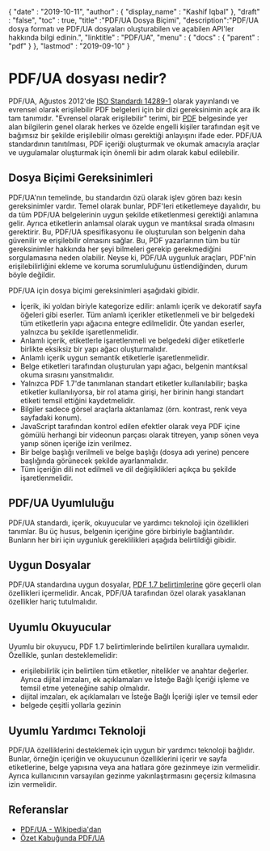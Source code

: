 {
  "date" : "2019-10-11",
  "author" : {
    "display_name" : "Kashif Iqbal"
},
  "draft" : "false",
  "toc" : true,
  "title" :"PDF/UA Dosya Biçimi",
  "description":"PDF/UA dosya formatı ve PDF/UA dosyaları oluşturabilen ve açabilen API'ler hakkında bilgi edinin.",
  "linktitle" : "PDF/UA",
  "menu" : {
    "docs" : {
      "parent" : "pdf"
}
},
  "lastmod" : "2019-09-10"
}

# PDF/UA dosyası nedir? #

PDF/UA, Ağustos 2012'de [ISO Standardı 14289-1](https://en.wikipedia.org/wiki/ISO_14289) olarak yayınlandı ve evrensel olarak erişilebilir PDF belgeleri için bir dizi gereksinimin açık ara ilk tam tanımıdır. "Evrensel olarak erişilebilir" terimi, bir [PDF](/tr/pdf/) belgesinde yer alan bilgilerin genel olarak herkes ve özelde engelli kişiler tarafından eşit ve bağımsız bir şekilde erişilebilir olması gerektiği anlayışını ifade eder. PDF/UA standardının tanıtılması, PDF içeriği oluşturmak ve okumak amacıyla araçlar ve uygulamalar oluşturmak için önemli bir adım olarak kabul edilebilir.

## Dosya Biçimi Gereksinimleri ##

PDF/UA'nın temelinde, bu standardın özü olarak işlev gören bazı kesin gereksinimler vardır. Temel olarak bunlar, PDF'leri etiketlemeye dayalıdır, bu da tüm PDF/UA belgelerinin uygun şekilde etiketlenmesi gerektiği anlamına gelir. Ayrıca etiketlerin anlamsal olarak uygun ve mantıksal sırada olmasını gerektirir. Bu, PDF/UA spesifikasyonu ile oluşturulan son belgenin daha güvenilir ve erişilebilir olmasını sağlar. Bu, PDF yazarlarının tüm bu tür gereksinimler hakkında her şeyi bilmeleri gerekip gerekmediğini sorgulamasına neden olabilir. Neyse ki, PDF/UA uygunluk araçları, PDF'nin erişilebilirliğini ekleme ve koruma sorumluluğunu üstlendiğinden, durum böyle değildir.

PDF/UA için dosya biçimi gereksinimleri aşağıdaki gibidir.

* İçerik, iki yoldan biriyle kategorize edilir: anlamlı içerik ve dekoratif sayfa öğeleri gibi eserler. Tüm anlamlı içerikler etiketlenmeli ve bir belgedeki tüm etiketlerin yapı ağacına entegre edilmelidir. Öte yandan eserler, yalnızca bu şekilde işaretlenmelidir.
* Anlamlı içerik, etiketlerle işaretlenmeli ve belgedeki diğer etiketlerle birlikte eksiksiz bir yapı ağacı oluşturmalıdır.
* Anlamlı içerik uygun semantik etiketlerle işaretlenmelidir.
* Belge etiketleri tarafından oluşturulan yapı ağacı, belgenin mantıksal okuma sırasını yansıtmalıdır.
* Yalnızca PDF 1.7'de tanımlanan standart etiketler kullanılabilir; başka etiketler kullanılıyorsa, bir rol atama girişi, her birinin hangi standart etiketi temsil ettiğini kaydetmelidir.
* Bilgiler sadece görsel araçlarla aktarılamaz (örn. kontrast, renk veya sayfadaki konum).
* JavaScript tarafından kontrol edilen efektler olarak veya PDF içine gömülü herhangi bir videonun parçası olarak titreyen, yanıp sönen veya yanıp sönen içeriğe izin verilmez.
* Bir belge başlığı verilmeli ve belge başlığı (dosya adı yerine) pencere başlığında görünecek şekilde ayarlanmalıdır.
* Tüm içeriğin dili not edilmeli ve dil değişiklikleri açıkça bu şekilde işaretlenmelidir.

## PDF/UA Uyumluluğu ##

PDF/UA standardı, içerik, okuyucular ve yardımcı teknoloji için özellikleri tanımlar. Bu üç husus, belgenin içeriğine göre birbiriyle bağlantılıdır. Bunların her biri için uygunluk gereklilikleri aşağıda belirtildiği gibidir.

## Uygun Dosyalar ##

PDF/UA standardına uygun dosyalar, [PDF 1.7 belirtimlerine](https://opensource.adobe.com/dc-acrobat-sdk-docs/standards/pdfstandards/pdf/PDF32000_2008.pdf) göre geçerli olan özellikleri içermelidir. Ancak, PDF/UA tarafından özel olarak yasaklanan özellikler hariç tutulmalıdır.

## Uyumlu Okuyucular ##

Uyumlu bir okuyucu, PDF 1.7 belirtimlerinde belirtilen kurallara uymalıdır. Özellikle, şunları desteklemelidir:

* erişilebilirlik için belirtilen tüm etiketler, nitelikler ve anahtar değerler. Ayrıca dijital imzaları, ek açıklamaları ve İsteğe Bağlı İçeriği işleme ve temsil etme yeteneğine sahip olmalıdır.
* dijital imzaları, ek açıklamaları ve İsteğe Bağlı İçeriği işler ve temsil eder
* belgede çeşitli yollarla gezinin

## Uyumlu Yardımcı Teknoloji ##

PDF/UA özelliklerini desteklemek için uygun bir yardımcı teknoloji bağlıdır. Bunlar, örneğin içeriğin ve okuyucunun özelliklerini içerir ve sayfa etiketlerine, belge yapısına veya ana hatlara göre gezinmeye izin vermelidir. Ayrıca kullanıcının varsayılan gezinme yakınlaştırmasını geçersiz kılmasına izin vermelidir.

## Referanslar ##

* [PDF/UA - Wikipedia'dan](https://en.wikipedia.org/wiki/PDF/UA)
* [Özet Kabuğunda PDF/UA](https://pdfa.org/pdfua-in-a-nutshell/)

